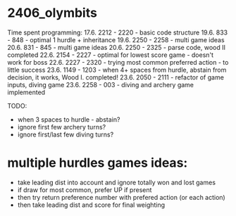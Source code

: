 # 2406_olymbits

Time spent programming:
17.6. 2212 - 2220 - basic code structure
19.6. 833 - 848 - optimal 1 hurdle + inheritance
19.6. 2250 - 2258 - multi game ideas
20.6. 831 - 845 - multi game ideas
20.6. 2250 - 2325 - parse code, wood II completed
22.6. 2154 - 2227 - optimal for lowest score game - doesn't work for boss
22.6. 2227 - 2320 - trying most common preferred action - to little success
23.6. 1149 - 1203 - when 4+ spaces from hurdle, abstain from decision, it works, Wood I. completed!
23.6. 2050 - 2111 - refactor of game inputs, diving game
23.6. 2258 - 003 - diving and archery game implemented

TODO:
* when 3 spaces to hurdle - abstain?
* ignore first few archery turns?
* ignore first/last few diving turns?

# multiple hurdles games ideas:
* take leading dist into account and ignore totally won and lost games
* if draw for most common, prefer UP if present
* then try return preference number with prefered action (or each action)
* then take leading dist and score for final weighting
